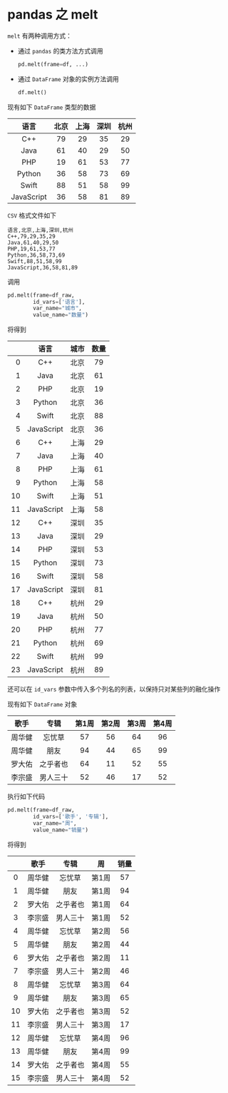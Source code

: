 # pandas 之 melt

`melt` 有两种调用方式：

* 通过 `pandas` 的类方法方式调用

    ```python
    pd.melt(frame=df, ...)
    ```

* 通过 `DataFrame` 对象的实例方法调用

    ```python
    df.melt()
    ```

现有如下 `DataFrame` 类型的数据

|    语言    | 北京 | 上海 | 深圳 | 杭州 |
| :--------: | :--: | :--: | :--: | :--: |
|    C++     |  79  |  29  |  35  |  29  |
|    Java    |  61  |  40  |  29  |  50  |
|    PHP     |  19  |  61  |  53  |  77  |
|   Python   |  36  |  58  |  73  |  69  |
|   Swift    |  88  |  51  |  58  |  99  |
| JavaScript |  36  |  58  |  81  |  89  |

`CSV` 格式文件如下

```csv
语言,北京,上海,深圳,杭州
C++,79,29,35,29
Java,61,40,29,50
PHP,19,61,53,77
Python,36,58,73,69
Swift,88,51,58,99
JavaScript,36,58,81,89
```

调用

```python
pd.melt(frame=df_raw,
        id_vars=['语言'],
        var_name="城市",
        value_name="数量")
```

将得到

|      |    语言    | 城市 | 数量 |
| ---: | :--------: | :--: | :--: |
|    0 |    C++     | 北京 |  79  |
|    1 |    Java    | 北京 |  61  |
|    2 |    PHP     | 北京 |  19  |
|    3 |   Python   | 北京 |  36  |
|    4 |   Swift    | 北京 |  88  |
|    5 | JavaScript | 北京 |  36  |
|    6 |    C++     | 上海 |  29  |
|    7 |    Java    | 上海 |  40  |
|    8 |    PHP     | 上海 |  61  |
|    9 |   Python   | 上海 |  58  |
|   10 |   Swift    | 上海 |  51  |
|   11 | JavaScript | 上海 |  58  |
|   12 |    C++     | 深圳 |  35  |
|   13 |    Java    | 深圳 |  29  |
|   14 |    PHP     | 深圳 |  53  |
|   15 |   Python   | 深圳 |  73  |
|   16 |   Swift    | 深圳 |  58  |
|   17 | JavaScript | 深圳 |  81  |
|   18 |    C++     | 杭州 |  29  |
|   19 |    Java    | 杭州 |  50  |
|   20 |    PHP     | 杭州 |  77  |
|   21 |   Python   | 杭州 |  69  |
|   22 |   Swift    | 杭州 |  99  |
|   23 | JavaScript | 杭州 |  89  |

还可以在 `id_vars` 参数中传入多个列名的列表，以保持只对某些列的融化操作

现有如下 `DataFrame` 对象

|  歌手  |   专辑   | 第1周 | 第2周 | 第3周 | 第4周 |
| :----: | :------: | :---: | :---: | :---: | :---: |
| 周华健 |  忘忧草  |  57   |  56   |  64   |  96   |
| 周华健 |   朋友   |  94   |  44   |  65   |  99   |
| 罗大佑 | 之乎者也 |  64   |  11   |  52   |  55   |
| 李宗盛 | 男人三十 |  52   |  46   |  17   |  52   |

执行如下代码

```python
pd.melt(frame=df_raw,
        id_vars=['歌手', '专辑'],
        var_name="周",
        value_name="销量")
```

将得到

|      |  歌手  |   专辑   |  周   | 销量 |
| :--: | :----: | :------: | :---: | :--: |
|  0   | 周华健 |  忘忧草  | 第1周 |  57  |
|  1   | 周华健 |   朋友   | 第1周 |  94  |
|  2   | 罗大佑 | 之乎者也 | 第1周 |  64  |
|  3   | 李宗盛 | 男人三十 | 第1周 |  52  |
|  4   | 周华健 |  忘忧草  | 第2周 |  56  |
|  5   | 周华健 |   朋友   | 第2周 |  44  |
|  6   | 罗大佑 | 之乎者也 | 第2周 |  11  |
|  7   | 李宗盛 | 男人三十 | 第2周 |  46  |
|  8   | 周华健 |  忘忧草  | 第3周 |  64  |
|  9   | 周华健 |   朋友   | 第3周 |  65  |
|  10  | 罗大佑 | 之乎者也 | 第3周 |  52  |
|  11  | 李宗盛 | 男人三十 | 第3周 |  17  |
|  12  | 周华健 |  忘忧草  | 第4周 |  96  |
|  13  | 周华健 |   朋友   | 第4周 |  99  |
|  14  | 罗大佑 | 之乎者也 | 第4周 |  55  |
|  15  | 李宗盛 | 男人三十 | 第4周 |  52  |